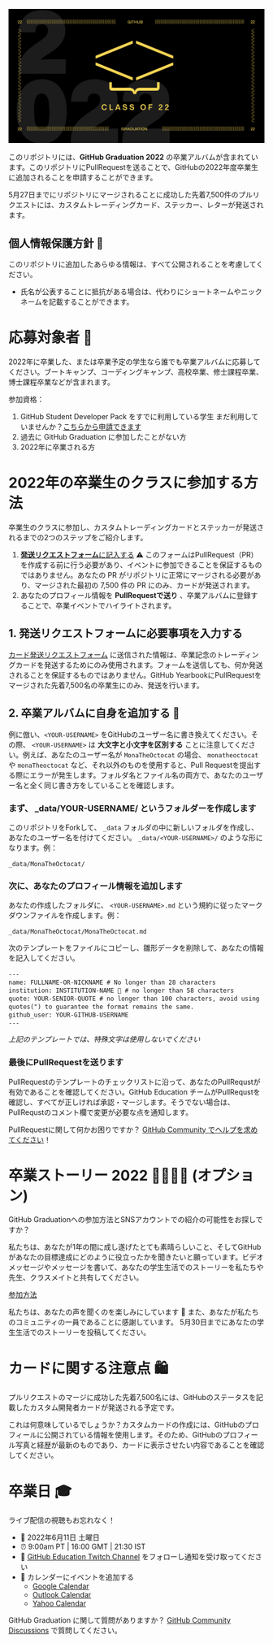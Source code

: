 ![Main Banner](https://github.com/education/GitHubGraduation-2022/raw/main/assets/GHG_Blog_1.jpg)

このリポジトリには、**GitHub Graduation 2022** の卒業アルバムが含まれています。このリポジトリにPullRequestを送ることで、GitHubの2022年度卒業生に追加されることを申請することができます。

5月27日までにリポジトリにマージされることに成功した先着7,500件のプルリクエストには、カスタムトレーディングカード、ステッカー、レターが発送されます。


## 個人情報保護方針 👀
このリポジトリに追加したあらゆる情報は、すべて公開されることを考慮してください。

- 氏名が公表することに抵抗がある場合は、代わりにショートネームやニックネームを記載することができます。

# 応募対象者 📝
2022年に卒業した、または卒業予定の学生なら誰でも卒業アルバムに応募してください。ブートキャンプ、コーディングキャンプ、高校卒業、修士課程卒業、博士課程卒業などが含まれます。

参加資格：
1. GitHub Student Developer Pack をすでに利用している学生 まだ利用していませんか？[こちらから申請できます](https://education.github.com/discount_requests/student_application?utm_source=2022-06-11-GitHubGraduation)
2. 過去に GitHub Graduation に参加したことがない方
3. 2022年に卒業される方

# 2022年の卒業生のクラスに参加する方法

卒業生のクラスに参加し、カスタムトレーディングカードとステッカーが発送されるまでの2つのステップをご紹介します。
1. [**発送リクエストフォーム**に記入する](https://airtable.com/shrVMo8ItH4wjsO9f)
   ⚠️ このフォームはPullRequest（PR）を作成する前に行う必要があり、イベントに参加できることを保証するものではありません。あなたの PR がリポジトリに正常にマージされる必要があり、マージされた最初の 7,500 件の PR にのみ、カードが発送されます。
3. あなたのプロフィール情報を **PullRequestで送り** 、卒業アルバムに登録することで、卒業イベントでハイライトされます。

## 1. 発送リクエストフォームに必要事項を入力する
[カード発送リクエストフォーム](https://airtable.com/shrVMo8ItH4wjsO9f) に送信された情報は、卒業記念のトレーディングカードを発送するためにのみ使用されます。フォームを送信しても、何か発送されることを保証するものではありません。GitHub YearbookにPullRequestをマージされた先着7,500名の卒業生にのみ、発送を行います。

## 2. 卒業アルバムに自身を追加する 🏫

例に倣い、`<YOUR-USERNAME>` をGitHubのユーザー名に書き換えてください。その際、 `<YOUR-USERNAME>` は **大文字と小文字を区別する** ことに注意してください。例えば、あなたのユーザー名が `MonaTheOctocat` の場合、 `monatheoctocat` や `monaTheoctocat` など、それ以外のものを使用すると、Pull Requestを提出する際にエラーが発生します。フォルダ名とファイル名の両方で、あなたのユーザー名と全く同じ書き方をしていることを確認します。



### まず、 _data/YOUR-USERNAME/ というフォルダーを作成します

このリポジトリをForkして、 `_data` フォルダの中に新しいフォルダを作成し、あなたのユーザー名を付けてください。 `_data/<YOUR-USERNAME>/` のような形になります。例：

```
_data/MonaTheOctocat/
```
### 次に、あなたのプロフィール情報を追加します
あなたの作成したフォルダに、 `<YOUR-USERNAME>.md` という規約に従ったマークダウンファイルを作成します。例：

```
_data/MonaTheOctocat/MonaTheOctocat.md
```
次のテンプレートをファイルにコピーし、雛形データを削除して、あなたの情報を記入してください。
```
---
name: FULLNAME-OR-NICKNAME # No longer than 28 characters
institution: INSTITUTION-NAME 🚩 # no longer than 58 characters
quote: YOUR-SENIOR-QUOTE # no longer than 100 characters, avoid using quotes(") to guarantee the format remains the same.
github_user: YOUR-GITHUB-USERNAME
---
```

_上記のテンプレートでは、特殊文字は使用しないでください_

### 最後にPullRequestを送ります

PullRequestのテンプレートのチェックリストに沿って、あなたのPullRequstが有効であることを確認してください。GitHub Education チームがPullRequstを確認し、すべてが正しければ承認・マージします。そうでない場合は、PullRequstのコメント欄で変更が必要な点を通知します。

PullRequestに関して何かお困りですか？ [GitHub Community でヘルプを求めてください](https://github.com/orgs/github-community/discussions/categories/github-education)！

# 卒業ストーリー 2022 👩‍🏫👨‍🏫 (オプション)
GitHub Graduationへの参加方法とSNSアカウントでの紹介の可能性をお探しですか？

私たちは、あなたが1年の間に成し遂げたとても素晴らしいこと、そしてGitHubがあなたの目標達成にどのように役立ったかを聞きたいと願っています。ビデオメッセージやメッセージを書いて、あなたの学生生活でのストーリーを私たちや先生、クラスメイトと共有してください。

[参加方法](https://drive.google.com/file/d/1AcgUKLXx6WIC5s4eanzOfj8EsiYHARrt/view?usp=sharing)

私たちは、あなたの声を聞くのを楽しみにしています 💖 また、あなたが私たちのコミュニティの一員であることに感謝しています。
5月30日までにあなたの学生生活でのストーリーを投稿してください。



# カードに関する注意点 🛍
プルリクエストのマージに成功した先着7,500名には、GitHubのステータスを記載したカスタム開発者カードが発送される予定です。

これは何意味しているでしょうか？カスタムカードの作成には、GitHubのプロフィールに公開されている情報を使用します。そのため、GitHubのプロフィール写真と経歴が最新のものであり、カードに表示させたい内容であることを確認してください。


# 卒業日 🎓
ライブ配信の視聴もお忘れなく！

- 📆 2022年6月11日 土曜日
- ⏰ 9:00am PT | 16:00 GMT | 21:30 IST
- 📍 [GitHub Education Twitch Channel](https://twitch.tv/githubeducation) をフォローし通知を受け取ってください
- 📎 カレンダーにイベントを追加する
    - [Google Calendar](https://calendar.google.com/calendar/render?action=TEMPLATE&dates=20220611T160000Z%2F20220611T180000Z&details=&location=https%3A%2F%2Fwww.twitch.tv%2Fgithubeducation&text=%F0%9F%8E%89%F0%9F%8E%8A%20GitHub%20Graduation%202022%20%F0%9F%8E%89%F0%9F%8E%8A)
    - [Outlook Calendar](https://outlook.live.com/calendar/0/deeplink/compose?allday=false&body=&enddt=2022-06-11T18%3A00%3A00%2B00%3A00&location=https%3A%2F%2Fwww.twitch.tv%2Fgithubeducation&path=%2Fcalendar%2Faction%2Fcompose&rru=addevent&startdt=2022-06-11T16%3A00%3A00%2B00%3A00&subject=%F0%9F%8E%89%F0%9F%8E%8A%20GitHub%20Graduation%202022%20%F0%9F%8E%89%F0%9F%8E%8A)
    - [Yahoo Calendar](https://calendar.yahoo.com/?desc=&dur=&et=20220611T180000Z&in_loc=https%3A%2F%2Fwww.twitch.tv%2Fgithubeducation&st=20220611T160000Z&title=%F0%9F%8E%89%F0%9F%8E%8A%20GitHub%20Graduation%202022%20%F0%9F%8E%89%F0%9F%8E%8A&v=60)


GitHub Graduation に関して質問がありますか？ [GitHub Community Discussions](https://github.com/orgs/github-community/discussions/categories/github-education) で質問してください。
